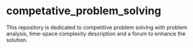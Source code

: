 # competative_problem_solving
This repository is dedicated to competitive problem solving with problem analysis, time-space complexity description and a forum to enhance the solution.
